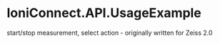 # IoniConnect.API.UsageExample

start/stop measurement, select action - originally written for Zeiss 2.0